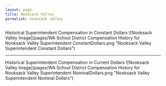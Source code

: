 ```yaml
---
layout: page
title: Nooksack Valley
permalink: nooksack valley
---
```



Historical Superintendent Compensation in Constant Dollars
![Nooksack Valley Image](pages/WA School District Compensation History for Nooksack Valley Superintendent ConstantDollars.png "Nooksack Valley Superintendent Constant Dollars")

___

Historical Superintendent Compensation in Current Dollars
![Nooksack Valley Image](pages/WA School District Compensation History for Nooksack Valley Superintendent NominalDollars.png "Nooksack Valley Superintendent Nominal Dollars")